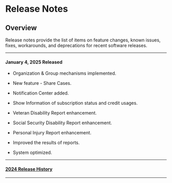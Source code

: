 # Release Notes

## Overview

Release notes provide the list of items on feature changes, known issues, fixes, workarounds, and deprecations for recent software releases.

---------------------------------------

#### January 4, 2025 Released

* Organization & Group mechanisms implemented.

* New feature - Share Cases.

* Notification Center added.

* Show Information of subscription status and credit usages.

* Veteran Disability Report enhancement.

* Social Security Disability Report enhancement.

* Personal Injury Report enhancement.

* Improved the results of reports.

* System optimized.

---------------------------------------

#### [2024 Release History](/guide/release-history)

---------------------------------------